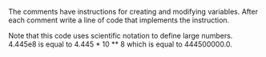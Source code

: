 The comments have instructions for creating and modifying variables. After each comment write a line of code that implements the instruction.

Note that this code uses scientific notation to define large numbers. 4.445e8 is equal to 4.445 * 10 ** 8 which is equal to 444500000.0.
